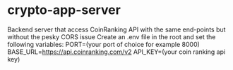 # crypto-app-server
Backend server that access CoinRanking API with the same end-points but without the pesky CORS issue
Create an .env file in the root and set the following variables:
PORT=(your port of choice for example 8000)
BASE_URL=https://api.coinranking.com/v2
API_KEY=(your coin ranking api key)
